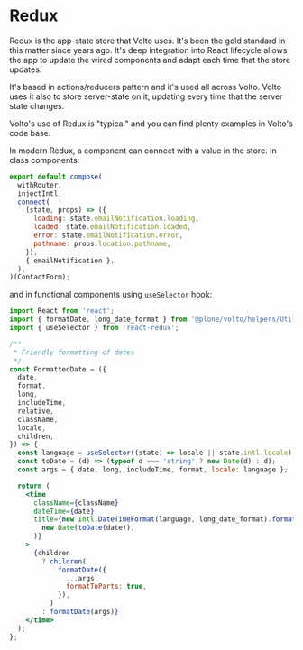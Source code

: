 # Redux

Redux is the app-state store that Volto uses.
It's been the gold standard in this matter since years ago.
It's deep integration into React lifecycle allows the app to update the wired components and adapt each time that the store updates.

It's based in actions/reducers pattern and it's used all across Volto.
Volto uses it also to store server-state on it, updating every time that the server state changes.

Volto's use of Redux is "typical" and you can find plenty examples in Volto's code base.

In modern Redux, a component can connect with a value in the store.
In class components:

```jsx
export default compose(
  withRouter,
  injectIntl,
  connect(
    (state, props) => ({
      loading: state.emailNotification.loading,
      loaded: state.emailNotification.loaded,
      error: state.emailNotification.error,
      pathname: props.location.pathname,
    }),
    { emailNotification },
  ),
)(ContactForm);
```

and in functional components using `useSelector` hook:

```jsx
import React from 'react';
import { formatDate, long_date_format } from '@plone/volto/helpers/Utils/Date';
import { useSelector } from 'react-redux';

/**
 * Friendly formatting of dates
 */
const FormattedDate = ({
  date,
  format,
  long,
  includeTime,
  relative,
  className,
  locale,
  children,
}) => {
  const language = useSelector((state) => locale || state.intl.locale);
  const toDate = (d) => (typeof d === 'string' ? new Date(d) : d);
  const args = { date, long, includeTime, format, locale: language };

  return (
    <time
      className={className}
      dateTime={date}
      title={new Intl.DateTimeFormat(language, long_date_format).format(
        new Date(toDate(date)),
      )}
    >
      {children
        ? children(
            formatDate({
              ...args,
              formatToParts: true,
            }),
          )
        : formatDate(args)}
    </time>
  );
};
```

